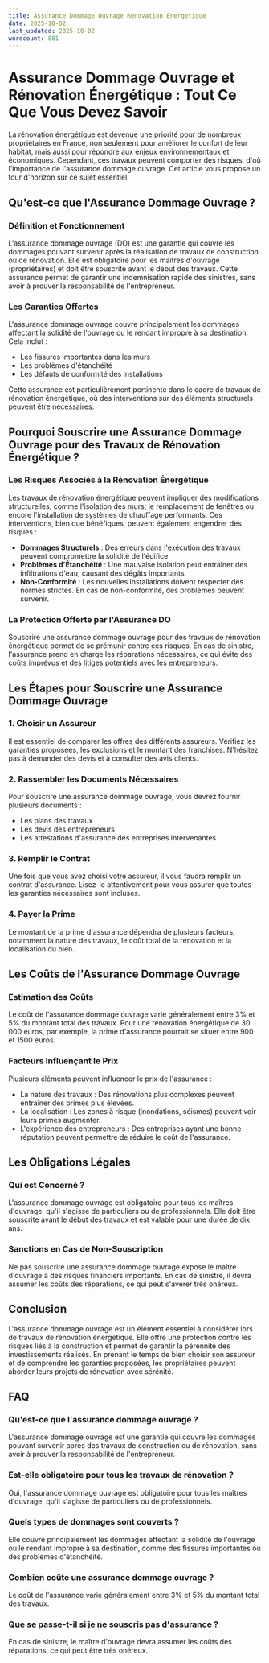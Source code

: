 ```yaml
---
title: Assurance Dommage Ouvrage Renovation Energetique
date: 2025-10-02
last_updated: 2025-10-02
wordcount: 881
---
```


# Assurance Dommage Ouvrage et Rénovation Énergétique : Tout Ce Que Vous Devez Savoir

La rénovation énergétique est devenue une priorité pour de nombreux propriétaires en France, non seulement pour améliorer le confort de leur habitat, mais aussi pour répondre aux enjeux environnementaux et économiques. Cependant, ces travaux peuvent comporter des risques, d'où l'importance de l'assurance dommage ouvrage. Cet article vous propose un tour d'horizon sur ce sujet essentiel.

## Qu'est-ce que l'Assurance Dommage Ouvrage ?

### Définition et Fonctionnement

L'assurance dommage ouvrage (DO) est une garantie qui couvre les dommages pouvant survenir après la réalisation de travaux de construction ou de rénovation. Elle est obligatoire pour les maîtres d'ouvrage (propriétaires) et doit être souscrite avant le début des travaux. Cette assurance permet de garantir une indemnisation rapide des sinistres, sans avoir à prouver la responsabilité de l'entrepreneur.

### Les Garanties Offertes

L'assurance dommage ouvrage couvre principalement les dommages affectant la solidité de l'ouvrage ou le rendant impropre à sa destination. Cela inclut :

- Les fissures importantes dans les murs
- Les problèmes d'étanchéité
- Les défauts de conformité des installations

Cette assurance est particulièrement pertinente dans le cadre de travaux de rénovation énergétique, où des interventions sur des éléments structurels peuvent être nécessaires.

## Pourquoi Souscrire une Assurance Dommage Ouvrage pour des Travaux de Rénovation Énergétique ?

### Les Risques Associés à la Rénovation Énergétique

Les travaux de rénovation énergétique peuvent impliquer des modifications structurelles, comme l'isolation des murs, le remplacement de fenêtres ou encore l'installation de systèmes de chauffage performants. Ces interventions, bien que bénéfiques, peuvent également engendrer des risques :

- **Dommages Structurels** : Des erreurs dans l'exécution des travaux peuvent compromettre la solidité de l'édifice.
- **Problèmes d'Étanchéité** : Une mauvaise isolation peut entraîner des infiltrations d'eau, causant des dégâts importants.
- **Non-Conformité** : Les nouvelles installations doivent respecter des normes strictes. En cas de non-conformité, des problèmes peuvent survenir.

### La Protection Offerte par l'Assurance DO

Souscrire une assurance dommage ouvrage pour des travaux de rénovation énergétique permet de se prémunir contre ces risques. En cas de sinistre, l'assurance prend en charge les réparations nécessaires, ce qui évite des coûts imprévus et des litiges potentiels avec les entrepreneurs.

## Les Étapes pour Souscrire une Assurance Dommage Ouvrage

### 1. Choisir un Assureur

Il est essentiel de comparer les offres des différents assureurs. Vérifiez les garanties proposées, les exclusions et le montant des franchises. N'hésitez pas à demander des devis et à consulter des avis clients.

### 2. Rassembler les Documents Nécessaires

Pour souscrire une assurance dommage ouvrage, vous devrez fournir plusieurs documents :

- Les plans des travaux
- Les devis des entrepreneurs
- Les attestations d'assurance des entreprises intervenantes

### 3. Remplir le Contrat

Une fois que vous avez choisi votre assureur, il vous faudra remplir un contrat d'assurance. Lisez-le attentivement pour vous assurer que toutes les garanties nécessaires sont incluses.

### 4. Payer la Prime

Le montant de la prime d'assurance dépendra de plusieurs facteurs, notamment la nature des travaux, le coût total de la rénovation et la localisation du bien.

## Les Coûts de l'Assurance Dommage Ouvrage

### Estimation des Coûts

Le coût de l'assurance dommage ouvrage varie généralement entre 3% et 5% du montant total des travaux. Pour une rénovation énergétique de 30 000 euros, par exemple, la prime d'assurance pourrait se situer entre 900 et 1500 euros.

### Facteurs Influençant le Prix

Plusieurs éléments peuvent influencer le prix de l'assurance :

- La nature des travaux : Des rénovations plus complexes peuvent entraîner des primes plus élevées.
- La localisation : Les zones à risque (inondations, séismes) peuvent voir leurs primes augmenter.
- L'expérience des entrepreneurs : Des entreprises ayant une bonne réputation peuvent permettre de réduire le coût de l'assurance.

## Les Obligations Légales

### Qui est Concerné ?

L'assurance dommage ouvrage est obligatoire pour tous les maîtres d'ouvrage, qu'il s'agisse de particuliers ou de professionnels. Elle doit être souscrite avant le début des travaux et est valable pour une durée de dix ans.

### Sanctions en Cas de Non-Souscription

Ne pas souscrire une assurance dommage ouvrage expose le maître d'ouvrage à des risques financiers importants. En cas de sinistre, il devra assumer les coûts des réparations, ce qui peut s'avérer très onéreux.

## Conclusion

L'assurance dommage ouvrage est un élément essentiel à considérer lors de travaux de rénovation énergétique. Elle offre une protection contre les risques liés à la construction et permet de garantir la pérennité des investissements réalisés. En prenant le temps de bien choisir son assureur et de comprendre les garanties proposées, les propriétaires peuvent aborder leurs projets de rénovation avec sérénité.

## FAQ

### Qu'est-ce que l'assurance dommage ouvrage ?

L'assurance dommage ouvrage est une garantie qui couvre les dommages pouvant survenir après des travaux de construction ou de rénovation, sans avoir à prouver la responsabilité de l'entrepreneur.

### Est-elle obligatoire pour tous les travaux de rénovation ?

Oui, l'assurance dommage ouvrage est obligatoire pour tous les maîtres d'ouvrage, qu'il s'agisse de particuliers ou de professionnels.

### Quels types de dommages sont couverts ?

Elle couvre principalement les dommages affectant la solidité de l'ouvrage ou le rendant impropre à sa destination, comme des fissures importantes ou des problèmes d'étanchéité.

### Combien coûte une assurance dommage ouvrage ?

Le coût de l'assurance varie généralement entre 3% et 5% du montant total des travaux.

### Que se passe-t-il si je ne souscris pas d'assurance ?

En cas de sinistre, le maître d'ouvrage devra assumer les coûts des réparations, ce qui peut être très onéreux.